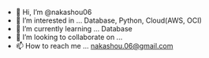 - 👋 Hi, I’m @nakashou06
- 👀 I’m interested in ... Database, Python, Cloud(AWS, OCI)
- 🌱 I’m currently learning ... Database
- 💞️ I’m looking to collaborate on ... 
- 📫 How to reach me ... nakashou.06@gmail.com

<!---
nakashou06/nakashou06 is a ✨ special ✨ repository because its `README.md` (this file) appears on your GitHub profile.
You can click the Preview link to take a look at your changes.
--->

